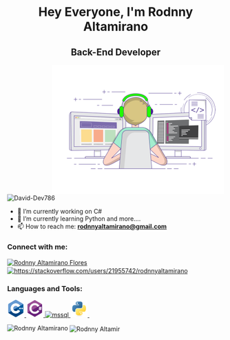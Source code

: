 <h1 align="center">Hey Everyone, I'm Rodnny Altamirano</h1>
<h2 align="center">Back-End Developer</h2>

<img align="right" alt="Coding" width="400" src="https://raw.githubusercontent.com/devSouvik/devSouvik/master/gif3.gif">

<p align="left"> <img src="https://komarev.com/ghpvc/?username=rodnnyaltamir&label=Profile%20views&color=0e75b6&style=flat" alt="David-Dev786" /> </p>

- 🔭 I’m currently working on C#
- 🌱 I’m currently learning Python and more.... 
- 📫 How to reach me: **rodnnyaltamirano@gmail.com**

<h3 align="left">Connect with me:</h3>
<p align="left">
<a href="https://www.linkedin.com/in/rodnny-altamirano-8600532a1/" target="_blank"><img align="center" src="https://raw.githubusercontent.com/rahuldkjain/github-profile-readme-generator/master/src/images/icons/Social/linked-in-alt.svg" alt="Rodnny Altamirano Flores" height="30" width="40" /></a>
<a href="https://stackoverflow.com/users/23048938/rodnny-altamirano" target="blank"><img align="center" src="https://raw.githubusercontent.com/rahuldkjain/github-profile-readme-generator/master/src/images/icons/Social/stack-overflow.svg" alt="https://stackoverflow.com/users/21955742/rodnnyaltamirano" height="30" width="40" /></a>
</p>

<h3 align="left">Languages and Tools:</h3>
<p align="left"> <a href="https://www.w3schools.com/cpp/" target="_blank" rel="noreferrer"> <img src="https://raw.githubusercontent.com/devicons/devicon/master/icons/cplusplus/cplusplus-original.svg" alt="cplusplus" width="40" height="40"/> </a> <a href="https://www.w3schools.com/cs/" target="_blank" rel="noreferrer"> <img src="https://raw.githubusercontent.com/devicons/devicon/master/icons/csharp/csharp-original.svg" alt="csharp" width="40" height="40"/> </a> <a href="https://www.microsoft.com/en-us/sql-server" target="_blank" rel="noreferrer"> <img src="https://www.svgrepo.com/show/303229/microsoft-sql-server-logo.svg" alt="mssql" width="40" height="40"/> </a> <a href="https://www.python.org" target="_blank" rel="noreferrer"> <img src="https://raw.githubusercontent.com/devicons/devicon/master/icons/python/python-original.svg" alt="python" width="40" height="40"/> </a> </p>

<p><img align="left" src="https://github-readme-stats.vercel.app/api/top-langs?username=rodnnyaltamir&show_icons=true&theme=react&hide_border=true&locale=en&layout=compact" alt="Rodnny Altamirano" /></p>

<p>&nbsp;<img align="center" src="https://github-readme-stats.vercel.app/api?username=rodnnyaltamir&show_icons=true&theme=react&hide_border=true&locale=en" alt="Rodnny Altamir" /></p>
